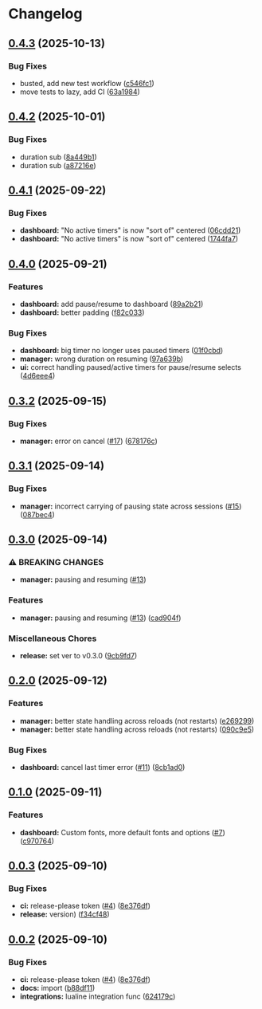 # Changelog

## [0.4.3](https://github.com/ravsii/timers.nvim/compare/v0.4.2...v0.4.3) (2025-10-13)


### Bug Fixes

* busted, add new test workflow ([c546fc1](https://github.com/ravsii/timers.nvim/commit/c546fc13e19e1845a65d7df68068fead52fc0150))
* move tests to lazy, add CI ([63a1984](https://github.com/ravsii/timers.nvim/commit/63a19846ec6ef0f9e86bce9a00c9f9abdf3cfb09))

## [0.4.2](https://github.com/ravsii/timers.nvim/compare/v0.4.1...v0.4.2) (2025-10-01)


### Bug Fixes

* duration sub ([8a449b1](https://github.com/ravsii/timers.nvim/commit/8a449b1af1f179077b6385d225013fb0f7c72afc))
* duration sub ([a87216e](https://github.com/ravsii/timers.nvim/commit/a87216e5da5e4e4fac40fd44240422e9561fb484))

## [0.4.1](https://github.com/ravsii/timers.nvim/compare/v0.4.0...v0.4.1) (2025-09-22)


### Bug Fixes

* **dashboard:** "No active timers" is now "sort of" centered ([06cdd21](https://github.com/ravsii/timers.nvim/commit/06cdd21fe7161bb6143c3c3bee25a2f7d3ee5f77))
* **dashboard:** "No active timers" is now "sort of" centered ([1744fa7](https://github.com/ravsii/timers.nvim/commit/1744fa7b660219c93fd8783612f57ef05003be9e))

## [0.4.0](https://github.com/ravsii/timers.nvim/compare/v0.3.2...v0.4.0) (2025-09-21)


### Features

* **dashboard:** add pause/resume to dashboard ([89a2b21](https://github.com/ravsii/timers.nvim/commit/89a2b219be37b6892ecbfe36cb47d524d4bb7dd2))
* **dashboard:** better padding ([f82c033](https://github.com/ravsii/timers.nvim/commit/f82c0338dd517b61b8bbc98d6b398df9d32a9052))


### Bug Fixes

* **dashboard:** big timer no longer uses paused timers ([01f0cbd](https://github.com/ravsii/timers.nvim/commit/01f0cbd45d3992510c29efac70b39955544ab8e4))
* **manager:** wrong duration on resuming ([97a639b](https://github.com/ravsii/timers.nvim/commit/97a639bbd4132d20b5d6339bbe12cf138c5531a8))
* **ui:** correct handling paused/active timers for pause/resume selects ([4d6eee4](https://github.com/ravsii/timers.nvim/commit/4d6eee4af60600007b5f92fc0999300739c16684))

## [0.3.2](https://github.com/ravsii/timers.nvim/compare/v0.3.1...v0.3.2) (2025-09-15)


### Bug Fixes

* **manager:** error on cancel ([#17](https://github.com/ravsii/timers.nvim/issues/17)) ([678176c](https://github.com/ravsii/timers.nvim/commit/678176c3ff0f5ad5a2624e091ac05f17f0c542b0))

## [0.3.1](https://github.com/ravsii/timers.nvim/compare/v0.3.0...v0.3.1) (2025-09-14)


### Bug Fixes

* **manager:** incorrect carrying of pausing state across sessions ([#15](https://github.com/ravsii/timers.nvim/issues/15)) ([087bec4](https://github.com/ravsii/timers.nvim/commit/087bec4403f662bfdb3eb97e4cb0a6cf9a612644))

## [0.3.0](https://github.com/ravsii/timers.nvim/compare/v0.2.0...v0.3.0) (2025-09-14)


### ⚠ BREAKING CHANGES

* **manager:** pausing and resuming ([#13](https://github.com/ravsii/timers.nvim/issues/13))

### Features

* **manager:** pausing and resuming ([#13](https://github.com/ravsii/timers.nvim/issues/13)) ([cad904f](https://github.com/ravsii/timers.nvim/commit/cad904fe7c24137e5d2b928af8f8a874803cb726))


### Miscellaneous Chores

* **release:** set ver to v0.3.0 ([9cb9fd7](https://github.com/ravsii/timers.nvim/commit/9cb9fd71dce2e9e611462c4480c1c7ed0cff7fe1))

## [0.2.0](https://github.com/ravsii/timers.nvim/compare/v0.1.0...v0.2.0) (2025-09-12)


### Features

* **manager:** better state handling across reloads (not restarts) ([e269299](https://github.com/ravsii/timers.nvim/commit/e26929998a6c278e1c2d36e4524cc3329883aa5a))
* **manager:** better state handling across reloads (not restarts) ([090c9e5](https://github.com/ravsii/timers.nvim/commit/090c9e5ce0e4817c6d219ab55e8b923476f7d78c))


### Bug Fixes

* **dashboard:** cancel last timer error ([#11](https://github.com/ravsii/timers.nvim/issues/11)) ([8cb1ad0](https://github.com/ravsii/timers.nvim/commit/8cb1ad032b7ccdfad057c851d545f023ec634a9d))

## [0.1.0](https://github.com/ravsii/timers.nvim/compare/v0.0.3...v0.1.0) (2025-09-11)


### Features

* **dashboard:** Custom fonts, more default fonts and options ([#7](https://github.com/ravsii/timers.nvim/issues/7)) ([c970764](https://github.com/ravsii/timers.nvim/commit/c970764ff0773cee7f75ea67e9e0832e8a53508f))

## [0.0.3](https://github.com/ravsii/timers.nvim/compare/v0.0.2...v0.0.3) (2025-09-10)


### Bug Fixes

* **ci:** release-please token ([#4](https://github.com/ravsii/timers.nvim/issues/4)) ([8e376df](https://github.com/ravsii/timers.nvim/commit/8e376dff65fd767abbed595ffe91f00fdc63c613))
* **release:** version) ([f34cf48](https://github.com/ravsii/timers.nvim/commit/f34cf48f72d5c1babfcdc4834d4e830cfb84411c))

## [0.0.2](https://github.com/ravsii/timers.nvim/compare/v0.0.1...v0.0.2) (2025-09-10)


### Bug Fixes

* **ci:** release-please token ([#4](https://github.com/ravsii/timers.nvim/issues/4)) ([8e376df](https://github.com/ravsii/timers.nvim/commit/8e376dff65fd767abbed595ffe91f00fdc63c613))
* **docs:** import ([b88df11](https://github.com/ravsii/timers.nvim/commit/b88df111d0364ddd10a881032a4042ad696ba4e4))
* **integrations:** lualine integration func ([624179c](https://github.com/ravsii/timers.nvim/commit/624179c24ed00cba8321017a67e69c252e8140dd))
